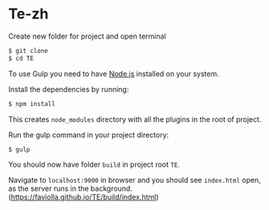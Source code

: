 # Te-zh

Create new folder for project and open terminal
```bash
$ git clone 
$ cd TE
```

To use Gulp you need to have [Node.js](http://nodejs.org/) installed on your system.

Install the dependencies by running:
```bash
$ npm install
```
This creates `node_modules` directory with all the plugins in the root of project.

Run the gulp command in your project directory:
```bash
$ gulp
```
You should now have folder `build` in project root `TE`.
 
Navigate to `localhost:9000` in browser and you should see `index.html` open, as the server runs in the background.
(https://faviolla.github.io/TE/build/index.html)
